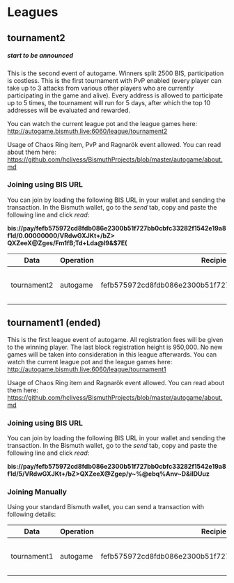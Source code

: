 # Leagues

## tournament2

##### start to be announced

This is the second event of autogame. Winners split 2500 BIS, participation is costless. This is the first tournament
with PvP enabled (every player can take
up to 3 attacks from various other players who are currently participating in the game and alive). Every address is
allowed to participate
up to 5 times, the tournament will run for 5 days, after which the top 10 addresses will be evaluated and rewarded.

You can watch the current league pot and the league games here: http://autogame.bismuth.live:6060/league/tournament2

Usage of Chaos Ring item, PvP and Ragnarök event allowed. You can read about them
here: https://github.com/hclivess/BismuthProjects/blob/master/autogame/about.md

### Joining using BIS URL

You can join by loading the following BIS URL in your wallet and sending
the transaction. In the Bismuth wallet, go to the _send_ tab, copy and paste the following line and click _read_:

**bis://pay/fefb575972cd8fdb086e2300b51f727bb0cbfc33282f1542e19a8f1d/0.00000000/VRdwGXJKt+/bZ>
QXZeeX@Zges/Fm1fB;Td+Lda@I9&$7E(**

| Data        | Operation | Recipient                                                | Amount | Effect                                    |
|-------------|-----------|----------------------------------------------------------|--------|-------------------------------------------|
| tournament2 | autogame  | fefb575972cd8fdb086e2300b51f727bb0cbfc33282f1542e19a8f1d | 0      | Starts a match in the tournament2 league. |

## tournament1 (ended)

This is the first league event of autogame. All registration fees will be given to
the winning player. The last block registration height is 950,000. No new games will
be taken into consideration in this league afterwards. You can watch the current league
pot and the league games here: http://autogame.bismuth.live:6060/league/tournament1

Usage of Chaos Ring item and Ragnarök event allowed. You can read about them
here: https://github.com/hclivess/BismuthProjects/blob/master/autogame/about.md

### Joining using BIS URL

You can join by loading the following BIS URL in your wallet and sending
the transaction. In the Bismuth wallet, go to the _send_ tab, copy and paste the following line and click _read_:

**bis://pay/fefb575972cd8fdb086e2300b51f727bb0cbfc33282f1542e19a8f1d/5/VRdwGXJKt+/bZ>QXZeeX@Zgep/y~%@ebq%Anv~D&ilDUuz**

### Joining Manually

Using your standard Bismuth wallet, you can send a transaction with following details:

| Data        | Operation | Recipient                                                | Amount | Effect                                    |
|-------------|-----------|----------------------------------------------------------|--------|-------------------------------------------|
| tournament1 | autogame  | fefb575972cd8fdb086e2300b51f727bb0cbfc33282f1542e19a8f1d | 5      | Starts a match in the tournament1 league. |

